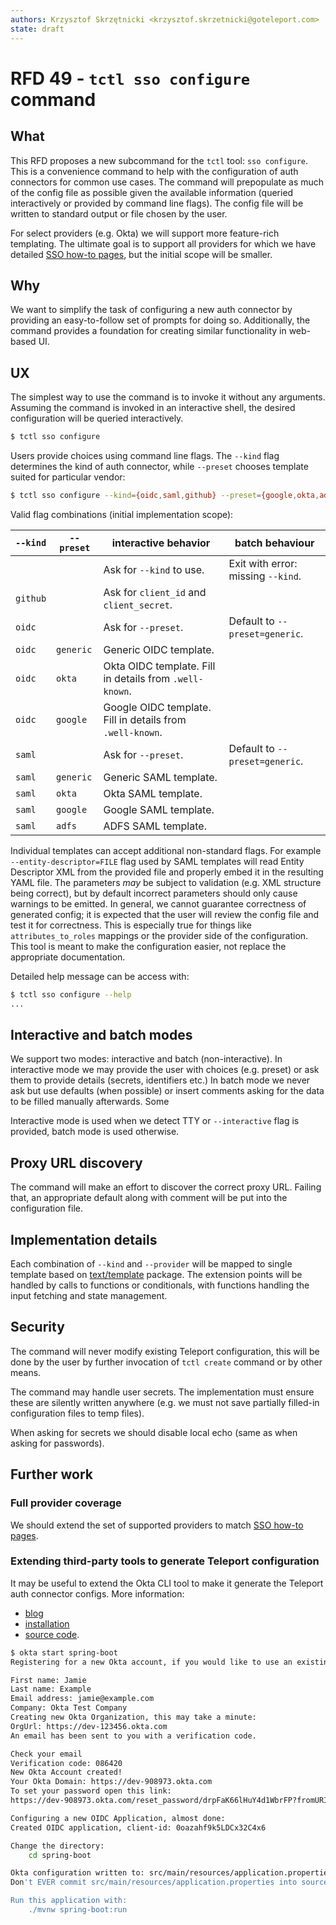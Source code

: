 ```yaml
---
authors: Krzysztof Skrzętnicki <krzysztof.skrzetnicki@goteleport.com>
state: draft
---
```


# RFD 49 - `tctl sso configure` command

## What

This RFD proposes a new subcommand for the `tctl` tool: `sso configure`. This is a convenience command to help with the
configuration of auth connectors for common use cases. The command will prepopulate as much of the config file as
possible given the available information (queried interactively or provided by command line flags). The config file will
be written to standard output or file chosen by the user.

For select providers (e.g. Okta) we will support more feature-rich templating. The ultimate goal is to support all
providers for which we have detailed [SSO how-to pages](../docs/pages/enterprise/sso), but the initial scope will be
smaller.

## Why

We want to simplify the task of configuring a new auth connector by providing an easy-to-follow set of prompts for doing
so. Additionally, the command provides a foundation for creating similar functionality in web-based UI.

## UX

The simplest way to use the command is to invoke it without any arguments. Assuming the command is invoked in an
interactive shell, the desired configuration will be queried interactively.

```bash
$ tctl sso configure
```

Users provide choices using command line flags. The `--kind` flag determines the kind of auth connector,
while `--preset`
chooses template suited for particular vendor:

```bash
$ tctl sso configure --kind={oidc,saml,github} --preset={google,okta,adfs,generic} --interactive --template-specific-flags=...
```

Valid flag combinations (initial implementation scope):

| `--kind` | `--preset` | interactive behavior                                      | batch behaviour                    |
|----------|------------|-----------------------------------------------------------|------------------------------------|
|          |            | Ask for `--kind` to use.                                  | Exit with error: missing `--kind`. |
| `github` |            | Ask for `client_id` and `client_secret`.                  |                                    |
| `oidc`   |            | Ask for `--preset`.                                       | Default to `--preset=generic`.     |
| `oidc`   | `generic`  | Generic OIDC template.                                    |                                    |
| `oidc`   | `okta`     | Okta OIDC template. Fill in details from `.well-known`.   |                                    |
| `oidc`   | `google`   | Google OIDC template. Fill in details from `.well-known`. |                                    |
| `saml`   |            | Ask for `--preset`.                                       | Default to `--preset=generic`.     |
| `saml`   | `generic`  | Generic SAML template.                                    |                                    |
| `saml`   | `okta`     | Okta SAML template.                                       |                                    |
| `saml`   | `google`   | Google SAML template.                                     |                                    |
| `saml`   | `adfs`     | ADFS SAML template.                                       |                                    |

Individual templates can accept additional non-standard flags. For example `--entity-descriptor=FILE` flag used by SAML
templates will read Entity Descriptor XML from the provided file and properly embed it in the resulting YAML file. The
parameters *may* be subject to validation (e.g. XML structure being correct), but by default incorrect parameters should
only cause warnings to be emitted. In general, we cannot guarantee correctness of generated config; it is expected that
the user will review the config file and test it for correctness. This is especially true for things
like `attributes_to_roles` mappings or the provider side of the configuration. This tool is meant to make the
configuration easier, not replace the appropriate documentation.

Detailed help message can be access with:

```bash
$ tctl sso configure --help
...
```

## Interactive and batch modes

We support two modes: interactive and batch (non-interactive). In interactive mode we may provide the user with
choices (e.g. preset) or ask them to provide details (secrets, identifiers etc.) In batch mode we never ask but use
defaults (when possible) or insert comments asking for the data to be filled manually afterwards. Some

Interactive mode is used when we detect TTY or `--interactive` flag is provided, batch mode is used otherwise.

## Proxy URL discovery

The command will make an effort to discover the correct proxy URL. Failing that, an appropriate default along with
comment will be put into the configuration file.

## Implementation details

Each combination of `--kind` and `--provider` will be mapped to single template based
on [text/template](https://pkg.go.dev/text/template) package. The extension points will be handled by calls to functions
or conditionals, with functions handling the input fetching and state management.

## Security

The command will never modify existing Teleport configuration, this will be done by the user by further invocation
of `tctl create` command or by other means.

The command may handle user secrets. The implementation must ensure these are silently written anywhere (e.g. we must
not save partially filled-in configuration files to temp files).

When asking for secrets we should disable local echo (same as when asking for passwords).

## Further work

### Full provider coverage

We should extend the set of supported providers to match [SSO how-to pages](../docs/pages/enterprise/sso).

### Extending third-party tools to generate Teleport configuration

It may be useful to extend the Okta CLI tool to make it generate the Teleport auth connector configs. More information:

- [blog](https://developer.okta.com/blog/2020/12/10/introducing-okta-cli)
- [installation](https://cli.okta.com/)
- [source code](https://github.com/okta/okta-cli).

```bash
$ okta start spring-boot
Registering for a new Okta account, if you would like to use an existing account, use 'okta login' instead.

First name: Jamie
Last name: Example
Email address: jamie@example.com
Company: Okta Test Company
Creating new Okta Organization, this may take a minute:
OrgUrl: https://dev-123456.okta.com
An email has been sent to you with a verification code.

Check your email
Verification code: 086420
New Okta Account created!
Your Okta Domain: https://dev-908973.okta.com
To set your password open this link:
https://dev-908973.okta.com/reset_password/drpFaK66lHuY4d1WbrFP?fromURI=/

Configuring a new OIDC Application, almost done:
Created OIDC application, client-id: 0oazahf9k5LDCx32C4x6

Change the directory:
    cd spring-boot

Okta configuration written to: src/main/resources/application.properties
Don't EVER commit src/main/resources/application.properties into source control

Run this application with:
    ./mvnw spring-boot:run
```

